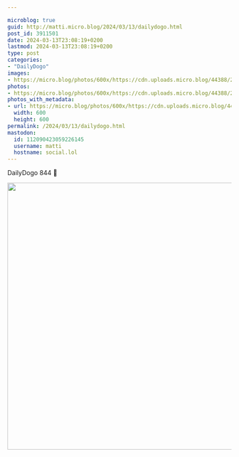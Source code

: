 ```yaml
---

microblog: true
guid: http://matti.micro.blog/2024/03/13/dailydogo.html
post_id: 3911501
date: 2024-03-13T23:08:19+0200
lastmod: 2024-03-13T23:08:19+0200
type: post
categories:
- "DailyDogo"
images:
- https://micro.blog/photos/600x/https://cdn.uploads.micro.blog/44388/2024/e001e9da12a645e88ac244ceba2807b2.jpg
photos:
- https://micro.blog/photos/600x/https://cdn.uploads.micro.blog/44388/2024/e001e9da12a645e88ac244ceba2807b2.jpg
photos_with_metadata:
- url: https://micro.blog/photos/600x/https://cdn.uploads.micro.blog/44388/2024/e001e9da12a645e88ac244ceba2807b2.jpg
  width: 600
  height: 600
permalink: /2024/03/13/dailydogo.html
mastodon:
  id: 112090423059226145
  username: matti
  hostname: social.lol
---
```

DailyDogo 844 🐶

<img src="https://micro.blog/photos/600x/https://blog.martin-haehnel.de/uploads/2024/e001e9da12a645e88ac244ceba2807b2.jpg" width="600" height="600" alt="" />

